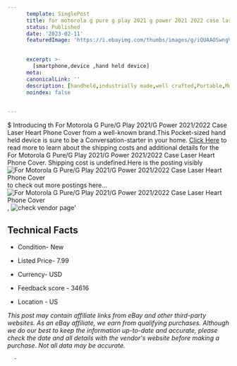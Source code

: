 ```yaml
---
      template: SinglePost
      title: for motorola g pure g play 2021 g power 2021 2022 case laser heart phone cover
      status: Published
      date: '2023-02-11'
      featuredImage: 'https://i.ebayimg.com/thumbs/images/g/iQUAAOSwngViP3GU/s-l225.jpg'
       

      excerpt: >-
        [smartphone,device ,hand held device]
      meta:
      canonicalLink: ''
      description: [handheld,industrially made,well crafted,Portable,Mobile,Compact,Convenient,Lightweight,Maneuverable,Man-portable,Miniature,Carriable,Hand-held,Light,Holdable,Transportable,Mobile device,Pocket-sized,On-the-go,Wireless,Cordless,Compact size,Convenient size, smartphone,device ,hand held device]
      noindex: false
      

---
```

$
      Introducing th For Motorola G Pure/G Play 2021/G Power 2021/2022 Case Laser Heart Phone Cover from a well-known brand.This Pocket-sized hand held device is sure to be a Conversation-starter in your home. [Click Here](https://www.ebay.com/itm/275298553003?hash=item4019128cab%3Ag%3AiQUAAOSwngViP3GU&mkevt=1&mkcid=1&mkrid=711-53200-19255-0&campid=%253CePNCampaignId%253E&customid=%253CreferenceId%253E&toolid=10049) to read more to learn about the shipping costs and additional details for the For Motorola G Pure/G Play 2021/G Power 2021/2022 Case Laser Heart Phone Cover. Shipping cost is undefined.Here is the posting visibly ![For Motorola G Pure/G Play 2021/G Power 2021/2022 Case Laser Heart Phone Cover](https://i.ebayimg.com/thumbs/images/g/iQUAAOSwngViP3GU/s-l225.jpg) to check out more postings here... ![For Motorola G Pure/G Play 2021/G Power 2021/2022 Case Laser Heart Phone Cover](https://i.ebayimg.com/images/g/iQUAAOSwngViP3GU/s-l1200.jpg), ![check vendor page](https://origin-galleryplus.ebayimg.com/ws/web/275298553003_2_0_1/225x225.jpg,https://origin-galleryplus.ebayimg.com/ws/web/275298553003_3_0_1/225x225.jpg,https://origin-galleryplus.ebayimg.com/ws/web/275298553003_4_0_1/225x225.jpg,https://origin-galleryplus.ebayimg.com/ws/web/275298553003_5_0_1/225x225.jpg,https://origin-galleryplus.ebayimg.com/ws/web/275298553003_6_0_1/225x225.jpg,https://origin-galleryplus.ebayimg.com/ws/web/275298553003_7_0_1/225x225.jpg,https://origin-galleryplus.ebayimg.com/ws/web/275298553003_8_0_1/225x225.jpg,https://origin-galleryplus.ebayimg.com/ws/web/275298553003_9_0_1/225x225.jpg)'

      

 ## Technical Facts 



     
      

 - Condition- New 


      

 - Listed Price- 7.99 


      

 - Currency- USD 


      

 - Feedback score - 34616 


      

 - Location - US 


      
      

 *_This post may contain affiliate links from eBay and other third-party websites. As an eBay affiliate, we earn from qualifying purchases. Although we do our best to keep the information up-to-date and accurate, please check the date and all details with the vendor's website before making a purchase. Not all data may be accurate._*




      -
